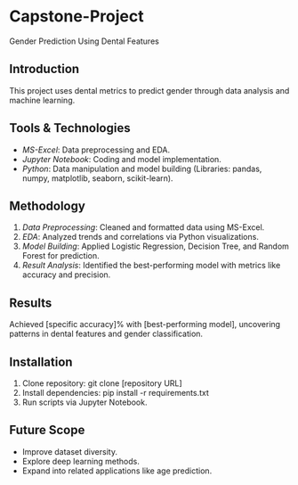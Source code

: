 # Capstone-Project


Gender Prediction Using Dental Features

## Introduction
This project uses dental metrics to predict gender through data analysis and machine learning.

## Tools & Technologies
- *MS-Excel*: Data preprocessing and EDA.
- *Jupyter Notebook*: Coding and model implementation.
- *Python*: Data manipulation and model building (Libraries: pandas, numpy, matplotlib, seaborn, scikit-learn).

## Methodology
1. *Data Preprocessing*: Cleaned and formatted data using MS-Excel.
2. *EDA*: Analyzed trends and correlations via Python visualizations.
3. *Model Building*: Applied Logistic Regression, Decision Tree, and Random Forest for prediction.
4. *Result Analysis*: Identified the best-performing model with metrics like accuracy and precision.

## Results
Achieved [specific accuracy]% with [best-performing model], uncovering patterns in dental features and gender classification.

## Installation
1. Clone repository: git clone [repository URL]
2. Install dependencies: pip install -r requirements.txt
3. Run scripts via Jupyter Notebook.

## Future Scope
- Improve dataset diversity.
- Explore deep learning methods.
- Expand into related applications like age prediction.
